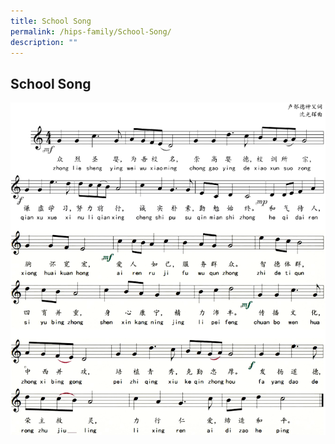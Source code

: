 ```yaml
---
title: School Song
permalink: /hips-family/School-Song/
description: ""
---
```

## School Song

![](/images/HIPS%20Song.png)

